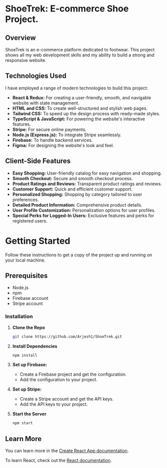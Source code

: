 # ShoeTrek: E-commerce Shoe Project.

## Overview

ShoeTrek is an e-commerce platform dedicated to footwear. This project shows all my web development skills and my ability to build a strong and responsive website.

## Technologies Used

I have employed a range of modern technologies to build this project:

* **React & Redux:** For creating a user-friendly, smooth, and navigable website with state management.
* **HTML and CSS:** To create well-structured and stylish web pages.
* **Tailwind CSS:** To speed up the design process with ready-made styles.
* **TypeScript & JavaScript:** For powering the website's interactive features.
* **Stripe:** For secure online payments.
* **Node.js (Express.js):** To integrate Stripe seamlessly.
* **Firebase:** To handle backend services.
* **Figma:** For designing the website's look and feel.

## Client-Side Features
* **Easy Shopping:** User-friendly catalog for easy navigation and shopping.
* **Smooth Checkout:** Secure and smooth checkout process.
* **Product Ratings and Reviews:** Transparent product ratings and reviews.
* **Customer Support:** Quick and efficient customer support.
* **Personalized Shopping:** Shopping by category tailored to user preferences.
* **Detailed Product Information:** Comprehensive product details.
* **User Profile Customization:** Personalization options for user profiles.
* **Special Perks for Logged-In Users:** Exclusive features and perks for registered users.

# Getting Started 

Follow these instructions to get a copy of the project up and running on your local machine.

## Prerequisites

* Node.js
* npm
* Firebase account
* Stripe account

### Installation

1. **Clone the Repo**

   ```bash
   git clone https://github.com/Arjesh1/ShoeTrek.git

   ```

2. **Install Dependencies**

   ```bash
   npm install

   ```
3. **Set up Firebase:**

   * Create a Firebase project and get the configuration.
   * Add the configuration to your project.

4. **Set up Stripe:**

   * Create a Stripe account and get the API keys.
   * Add the API keys to your project.

5. **Start the Server**

   ```bash
   npm start
   ```
   
## Learn More

You can learn more in the [Create React App documentation](https://facebook.github.io/create-react-app/docs/getting-started).

To learn React, check out the [React documentation](https://reactjs.org/).
